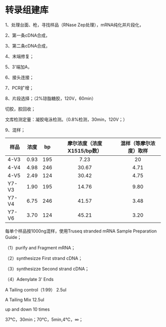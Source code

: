 # 转录组建库

1、处理台面、枪，寻找样品（RNase Zep处理），mRNA纯化并片段化，

2、第一条cDNA合成，

3、第二条cDNA合成，

4、末端修复；

5、3'端加A，

6、接头连接；

7、PCR扩增；

8、片段选择；（2%琼脂糖胶，120V，60min）

切胶，胶回收；

文库检测定量：凝胶电泳检测。（0.8%检测，30min，120V；）

9、混样；

|样品 | 浓度 | bp | 摩尔浓度（浓度X1515/bp数） | 混样（等摩尔浓度）取样
| ------------- |:-------------:| :-------------:| :-------------:| :-------------:| 
|4-V3 | 0.93 | 195 | 7.23 | 20
|4-V4 | 4.98 | 246 | 30.67 | 4.71
|4-V5 | 2.49 | 124 | 30.42 | 4.75
|Y7-V3 | 1.90 | 195 | 14.76 | 9.80
|Y7-V4 | 6.75 | 246 | 41.57 | 3.48
|Y7-V6 | 3.70 | 124 | 45.21 | 3.20

每单个样品按1000ng混样，使用Truseq stranded mRNA Sample Preparation Guide；

（1）purify and Fragment mRNA；

（2）synthesizze First strand cDNA；

（3）synthesizze Second strand cDNA；

（4）Adenylate 3' Ends

A Tailing control（1:99）  2.5ul

A Tailing Mix  12.5ul

up and down 10 times

37℃，30min；70℃，5min,4℃，∞；



